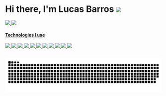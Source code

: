 # Hi there, I'm Lucas Barros <img height="40" src="https://emoji.gg/assets/emoji/7333-parrotdance.gif"></h1>

<div>
    <a href="https://github.com/LucasBarros93">
    <img height="180em" src="https://github-readme-stats.vercel.app/api?username=LucasBarros93&show_icons=true&theme=radical&include_all_commits=true&count_private=false"/>
    <img height="180em" src="https://github-readme-stats.vercel.app/api/top-langs/?username=LucasBarros93&layout=compact&langs_count=7&theme=radical"/>
</div>

<h4>Technologies I use</h4>
<p>
<code><img height="20" src="https://raw.githubusercontent.com/jmnote/z-icons/master/svg/python.svg"></code>
<code><img height="20" src="https://raw.githubusercontent.com/jmnote/z-icons/master/svg/c.svg"></code>
<code><img height="20" src="https://icongr.am/devicon/html5-original.svg?size=128&color=currentColor"></code>
<code><img height="20" src="https://icongr.am/devicon/css3-original.svg?size=128&color=currentColor"></code>
<code><img height="20" src="https://cdn.jsdelivr.net/gh/devicons/devicon/icons/opencv/opencv-original.svg"></code>
<code><img height="20" src="https://cdn.jsdelivr.net/gh/devicons/devicon/icons/raspberrypi/raspberrypi-original.svg"></code>
<code><img height="20" src="https://cdn.jsdelivr.net/gh/devicons/devicon/icons/tensorflow/tensorflow-original.svg"></code>
<code><img height="20" src="https://cdn.jsdelivr.net/gh/devicons/devicon/icons/vscode/vscode-original.svg"></code>
<code><img height="20" src="https://raw.githubusercontent.com/jmnote/z-icons/master/svg/git.svg"></code>
<code><img height="20" src="https://raw.githubusercontent.com/jmnote/z-icons/master/svg/bash.svg"></code>
<code><img height="20" src="https://cdn.jsdelivr.net/gh/devicons/devicon/icons/linux/linux-original.svg"></code>
</p> 

##

<picture>
  <source media="(prefers-color-scheme: dark)" srcset="https://raw.githubusercontent.com/platane/platane/output/github-contribution-grid-snake-dark.svg">
  <source media="(prefers-color-scheme: light)" srcset="https://raw.githubusercontent.com/platane/platane/output/github-contribution-grid-snake.svg">
  <img alt="github contribution grid snake animation" src="https://raw.githubusercontent.com/platane/platane/output/github-contribution-grid-snake.svg">
</picture>

<!--<div>
  <a href = "mailto:f.tommaselli@usp.br"><img src="https://img.shields.io/badge/-Gmail-%23333?style=for-the-badge&logo=gmail&logoColor=white" target="_blank"></a>
  <a href="https://www.linkedin.com/in/felipe-tommaselli-385a9b1a4/" target="_blank"><img src="https://img.shields.io/badge/-LinkedIn-%230077B5?style=for-the-badge&logo=linkedin&logoColor=white" target="_blank"></a>
  <a href="https://www.instagram.com/felipe_tommaselli/" target="_blank"><img src="https://img.shields.io/badge/Instagram-E4405F?style=for-the-badge&logo=instagram&logoColor=white" target="_blank"></a>  
  <a href = "https://open.spotify.com/user/felps_garcia?si=db2d2aee28d2426f"><img src="https://img.shields.io/badge/Spotify-1ED760?&style=for-the-badge&logo=spotify&logoColor=white" target="_blank"></a>
<div> -->
